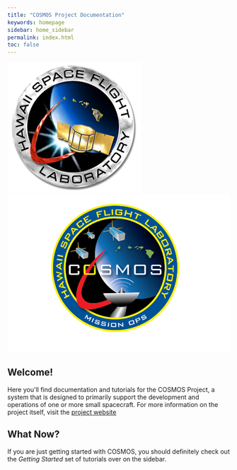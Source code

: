 ```yaml
---
title: "COSMOS Project Documentation"
keywords: homepage
sidebar: home_sidebar
permalink: index.html
toc: false
---
```



![HSFL Logo](/images/hsfl-logo.png)
![COSMOS Logo](/images/cosmos-logo.png)

## Welcome!                                                             

Here you'll find documentation and tutorials for the COSMOS Project, a system that is designed to primarily support the development and operations of one or more small spacecraft. For more information on the project itself, visit the <a href="{{ site.project_website }}" target="_blank" rel="noopener">project website</a>


## What Now?

If you are just getting started with COSMOS, you should definitely check out the _Getting Started_ set of tutorials over on the sidebar.
